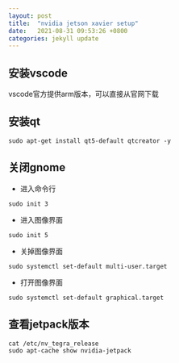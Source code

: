 ```yaml
---
layout: post
title:  "nvidia jetson xavier setup"
date:   2021-08-31 09:53:26 +0800
categories: jekyll update
---
```


## 安装vscode
vscode官方提供arm版本，可以直接从官网下载

## 安装qt
```
sudo apt-get install qt5-default qtcreator -y
```

## 关闭gnome
- 进入命令行
```
sudo init 3
```

- 进入图像界面
```
sudo init 5
```

- 关掉图像界面
```
sudo systemctl set-default multi-user.target
```

- 打开图像界面
```
sudo systemctl set-default graphical.target
```

## 查看jetpack版本
```
cat /etc/nv_tegra_release
sudo apt-cache show nvidia-jetpack
```